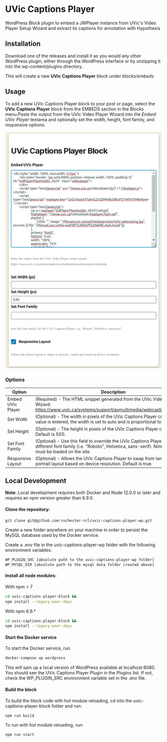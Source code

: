 # UVic Captions Player

WordPress Block plugin to embed a JWPlayer instance from
UVic's Video Player Setup Wizard and extract its captions
for annotation with Hypothesis

## Installation

Download one of the releases and install it as you would any other WordPress plugin, either through the WordPress interface or by unzipping it into the wp-content/plugins directory.

This will create a new **UVic Captions Player** block under _blocks/embeds_

## Usage

To add a new UVic Captions Player block to your post or page, select
the **UVic Captions Player** block from the EMBEDS section in the Blocks menu.Paste the output from the UVic Video Player Wizard into the _Embed UVic Player_ textarea and optionally set the width, height, font family, and responsive options.

![UVic Captions Player Block Editor](doc/block-config.png)

### Options

| Option            | Description                                                                                                                                                                             |
| ----------------- | --------------------------------------------------------------------------------------------------------------------------------------------------------------------------------------- |
| Embed UVic Player | (Required) - The HTML snippet generated from the UVic Video Player Wizard: https://www.uvic.ca/systems/support/avmultimedia/webcasting/wizard.php                                       |
| Set Width         | (Optional) - The width in pixels of the UVic Captions Player container. If no value is entered, the width is set to auto and is proportional to the height.                             |
| Set Height        | (Optional) - The height in pixels of the UVic Captions Player container. Default is 500.                                                                                                |
| Set Font Family   | (Optional) - Use this field to override the UVic Captions Player font with a different font family (i.e. "Roboto", Helvetica, sans-serif). Note - the fonts must be loaded on the site. |
| Responsive Layout | (Optional) - Allows the UVic Captions Player to swap from landscape to portrait layout based on device resolution. Default is true.                                                     |

## Local Development

__Note__: Local development requires both Docker and Node 12.0.0 or later and requires an npm version greater than 6.9.0.

#### Clone the repository:

```
git clone git@github.com:rochester-rcl/uvic-captions-player-wp.git
```
Create a new folder anywhere on your machine in order to persist the MySQL database used by the Docker service.

Create a .env file in the uvic-captions-player-wp folder with the following environment variables:

```
WP_PLUGIN_SRC [absolute path to the uvic-captions-player-wp folder]
WP_MYSQL_DIR [absolute path to the mysql data folder created above]
```

#### Install all node modules:

With npm > 7
```bash
cd uvic-captions-player-block &&
npm install --legacy-peer-deps
```

With npm 6.9.*
```bash
cd uvic-captions-player-block &&
npm install --legacy-peer-deps
```

#### Start the Docker service

To start the Docker service, run 
```bash
docker-compose up wordpress
```

This will spin up a local version of WordPress available at localhost:8080. You should see the UVic Captions Player Plugin in the Plugins list. If not, check the WP_PLUGIN_SRC environment variable set in the .env file.


#### Build the block

To build the block code with hot module reloading, cd into the uvic-captions-player-block folder and run:

```bash
npm run build
```

To run with hot module reloading, run:

```bash
npm run start
```
